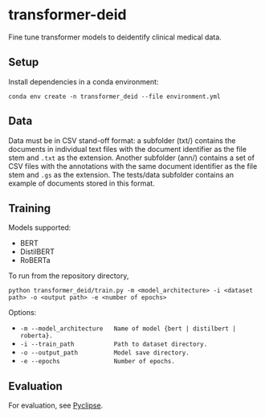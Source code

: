# transformer-deid
Fine tune transformer models to deidentify clinical medical data. 

## Setup
Install dependencies in a conda environment:
```
conda env create -n transformer_deid --file environment.yml
```

## Data
Data must be in CSV stand-off format: a subfolder (txt/) contains the documents in individual text files with the document identifier as the file stem and `.txt` as the extension. Another subfolder (ann/) contains a set of CSV files with the annotations with the same document identifier as the file stem and `.gs` as the extension. The tests/data subfolder contains an example of documents stored in this format.

## Training

Models supported:
- BERT
- DistilBERT
- RoBERTa

To run from the repository directory, 
```
python transformer_deid/train.py -m <model_architecture> -i <dataset path> -o <output path> -e <number of epochs>
```

Options:
* `-m --model_architecture   Name of model {bert | distilbert | roberta}.`
* `-i --train_path           Path to dataset directory.`
* `-o --output_path          Model save directory.`
* `-e --epochs               Number of epochs.`

## Evaluation

For evaluation, see [Pyclipse](https://github.com/kind-lab/pyclipse).
